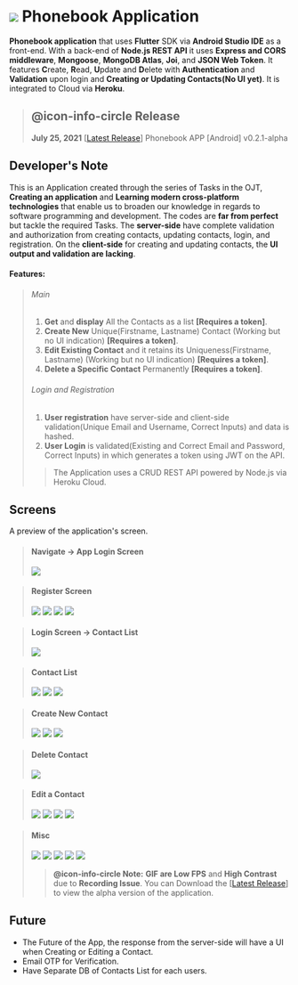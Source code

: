 
# ![](assets/icon/logo-50x50.png)  Phonebook Application

**Phonebook application** that uses **Flutter** SDK via **Android Studio IDE** as a front-end. With a back-end of **Node.js REST API** it uses **Express and CORS middleware**, **Mongoose**, **MongoDB Atlas**, **Joi**, and **JSON Web Token**. It features **C**reate, **R**ead, **U**pdate and **D**elete with **Authentication** and **Validation** upon login and **Creating or Updating Contacts(No UI yet)**. It is integrated to Cloud via **Heroku**.

>## @icon-info-circle Release
>**July 25, 2021** [[Latest Release](https://github.com/AY2020-2021-CpE-OJT/jw-phonebookapp-005/releases/tag/v0.2.1-alpha)] Phonebook APP [Android] v0.2.1-alpha 



## Developer's Note
This is an Application created through the series of Tasks in the OJT, **Creating an application** and **Learning modern cross-platform technologies** that enable us to broaden our knowledge in regards to software programming and development. The codes are **far from perfect** but tackle the required Tasks. The **server-side** have complete validation and authorization from creating contacts, updating contacts, login, and registration. On the **client-side** for creating and updating contacts, the **UI output and validation are lacking**. 
#### Features:
> ###### Main
> 1. **Get** and **display** All the Contacts as a list **[Requires a token]**.
> 2. **Create New** Unique(Firstname, Lastname) Contact (Working but no UI indication) **[Requires a token]**.
> 3. **Edit Existing Contact** and it retains its Uniqueness(Firstname, Lastname) (Working but no UI indication) **[Requires a token]**.
> 4. **Delete a Specific Contact** Permanently **[Requires a token]**.
> ###### Login and Registration
> 1. **User registration** have server-side and client-side validation(Unique Email and Username, Correct Inputs) and data is hashed.
> 2. **User Login** is validated(Existing and Correct Email and Password, Correct Inputs) in which generates a token using JWT on the API.
>
>> The Application uses a CRUD REST API powered by Node.js via Heroku Cloud.

## Screens

A preview of the application's screen.

>#### Navigate -> App Login Screen
>![](screenshots/1_ToApp.gif)

>#### Register Screen
>![](screenshots/2_Account%20Creation.gif)
>![](screenshots/3_Validation_1.gif)
>![](screenshots/4_Validation_2.gif)
>![](screenshots/5_BackDialog.gif)

>#### Login Screen -> Contact List
>![](screenshots/6_login.gif)

>#### Contact List
>![](screenshots/7_ListView.gif)
>![](screenshots/8_ViewContacts.gif)
>![](screenshots/13_RefreshList.gif)

>#### Create New Contact
>![](screenshots/9_CreateAcc_to_list.gif)
>![](screenshots/10_createAcc_refresh.gif)
>![](screenshots/11_CreateAcc_removeIndividual.gif)

>#### Delete Contact
>![](screenshots/12_delete.gif)

>#### Edit a Contact
>![](screenshots/14_EditContact.gif)
>![](screenshots/15_EditContactBack.gif)
>![](screenshots/16_EditContactRemove.gif)
>![](screenshots/17_EditContactNewPhone.gif)

>#### Misc
>![](screenshots/18_APpVer.gif)
>![](screenshots/19_Account.gif)
>![](screenshots/20_About.gif)
>![](screenshots/21_sharedPref.gif)
>![](screenshots/22_sharedPref_2.gif)
>> **@icon-info-circle Note:** **GIF are Low FPS** and **High Contrast** due to **Recording Issue**. You can Download the 
[[Latest Release](https://github.com/AY2020-2021-CpE-OJT/jw-phonebookapp-005/releases/tag/v0.2.1-alpha)] to view the alpha version of the application.

## Future
* The Future of the App, the response from the server-side will have a UI when Creating or Editing a Contact. 
* Email OTP for Verification.
* Have Separate DB of Contacts List for each users.